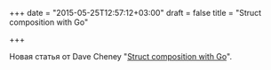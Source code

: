 +++
date = "2015-05-25T12:57:12+03:00"
draft = false
title = "Struct composition with Go"

+++

<p>Новая статья от&nbsp;Dave Cheney &quot;<a href="http://dave.cheney.net/2015/05/22/struct-composition-with-go">Struct composition with Go</a>&quot;.</p>

